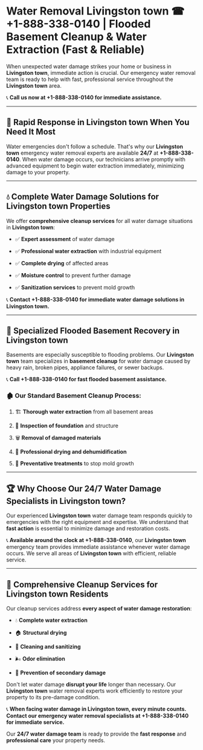 # Water Removal Livingston town ☎ +1-888-338-0140 | Flooded Basement Cleanup & Water Extraction (Fast & Reliable)

When unexpected water damage strikes your home or business in **Livingston town**, immediate action is crucial. Our emergency water removal team is ready to help with fast, professional service throughout the **Livingston town** area. 

📞 **Call us now at +1-888-338-0140 for immediate assistance.**
---
## 🚀 Rapid Response in Livingston town When You Need It Most
Water emergencies don't follow a schedule. That's why our **Livingston town** emergency water removal experts are available **24/7** at **+1-888-338-0140**. When water damage occurs, our technicians arrive promptly with advanced equipment to begin water extraction immediately, minimizing damage to your property.
---
## 💧 Complete Water Damage Solutions for Livingston town Properties
We offer **comprehensive cleanup services** for all water damage situations in **Livingston town**:
- ✅ **Expert assessment** of water damage  
- ✅ **Professional water extraction** with industrial equipment  
- ✅ **Complete drying** of affected areas  
- ✅ **Moisture control** to prevent further damage  
- ✅ **Sanitization services** to prevent mold growth  
📞 **Contact +1-888-338-0140 for immediate water damage solutions in Livingston town.**
---
## 🌊 Specialized Flooded Basement Recovery in Livingston town
Basements are especially susceptible to flooding problems. Our **Livingston town** team specializes in **basement cleanup** for water damage caused by heavy rain, broken pipes, appliance failures, or sewer backups. 
📞 **Call +1-888-338-0140 for fast flooded basement assistance.**
### 🏚️ Our Standard Basement Cleanup Process:
1. 🏗️ **Thorough water extraction** from all basement areas  
2. 🔎 **Inspection of foundation** and structure  
3. 🗑️ **Removal of damaged materials**  
4. 💨 **Professional drying and dehumidification**  
5. 🚫 **Preventative treatments** to stop mold growth  
---
## 🏆 Why Choose Our 24/7 Water Damage Specialists in Livingston town?
Our experienced **Livingston town** water damage team responds quickly to emergencies with the right equipment and expertise. We understand that **fast action** is essential to minimize damage and restoration costs.
📞 **Available around the clock at +1-888-338-0140**, our **Livingston town** emergency team provides immediate assistance whenever water damage occurs. We serve all areas of **Livingston town** with efficient, reliable service.
---
## 🧹 Comprehensive Cleanup Services for Livingston town Residents
Our cleanup services address **every aspect of water damage restoration**:
- 💧 **Complete water extraction**  
- 🏠 **Structural drying**  
- 🧼 **Cleaning and sanitizing**  
- 🌬️ **Odor elimination**  
- 🚫 **Prevention of secondary damage**  
Don't let water damage **disrupt your life** longer than necessary. Our **Livingston town** water removal experts work efficiently to restore your property to its pre-damage condition.
📞 **When facing water damage in Livingston town, every minute counts. Contact our emergency water removal specialists at +1-888-338-0140 for immediate service.**
Our **24/7 water damage team** is ready to provide the **fast response** and **professional care** your property needs.
